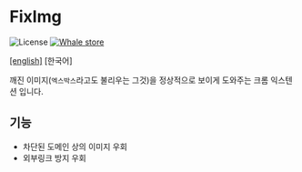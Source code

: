 # FixImg

![License](https://img.shields.io/github/license/Xvezda/chrome-fiximg)
[![Whale store](https://img.shields.io/endpoint?url=https%3A%2F%2Fapi.xvezda.com%2Fv1%2Fwhale-store%2Fv%2Fccamieeifalippbcdjfokaamepjpjcdo)](https://store.whale.naver.com/detail/ccamieeifalippbcdjfokaamepjpjcdo)

[\[english\]](../README.md)
[한국어]

깨진 이미지(`엑스박스`라고도 불리우는 그것)을 정상적으로 보이게 도와주는 크롬 익스텐션 입니다.

## 기능
 * 차단된 도메인 상의 이미지 우회
 * 외부링크 방지 우회

